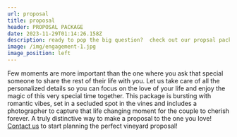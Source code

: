 ```yaml
---
url: proposal
title: proposal
header: PROPOSAL PACKAGE
date: 2023-11-29T01:14:26.158Z
description: ready to pop the big question?  check out our propsal package
image: /img/engagement-1.jpg
image_position: left
---
```

Few moments are more important than the one where you ask that special someone to share the rest of their life with you. Let us take care of all the personalized details so you can focus on the love of your life and enjoy the magic of this very special time together. This package is bursting with romantic vibes, set in a secluded spot in the vines and includes a photographer to capture that life changing moment for the couple to cherish forever. A truly distinctive way to make a proposal to the one you love! [Contact us](mailto:info@peacelovevino.net) to start planning the perfect vineyard proposal!